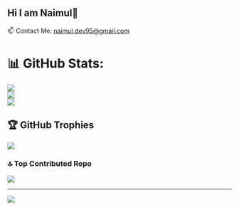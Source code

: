 ## Hi I am Naimul👋
📫 Contact Me: naimul.dev95@gmail.com
# 📊 GitHub Stats:
![](https://github-readme-stats.vercel.app/api?username=dev-naimul&theme=tokyonight&hide_border=false&include_all_commits=false&count_private=false)<br/>
![](https://nirzak-streak-stats.vercel.app/?user=dev-naimul&theme=tokyonight&hide_border=false)<br/>
![](https://github-readme-stats.vercel.app/api/top-langs/?username=dev-naimul&theme=tokyonight&hide_border=false&include_all_commits=false&count_private=false&layout=compact)

## 🏆 GitHub Trophies
![](https://github-profile-trophy.vercel.app/?username=dev-naimul&theme=onedark&no-frame=false&no-bg=false&margin-w=4)

### 🔝 Top Contributed Repo
![](https://github-contributor-stats.vercel.app/api?username=dev-naimul&limit=5&theme=blue_navy&combine_all_yearly_contributions=true)

---
[![](https://visitcount.itsvg.in/api?id=dev-naimul&icon=1&color=0)](https://visitcount.itsvg.in)






